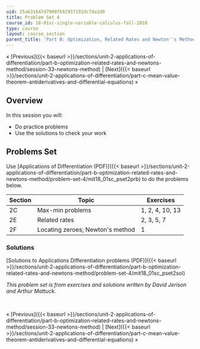 ```yaml
---
uid: 25ab31647d7908fb92937192dc7da1d0
title: Problem Set 4
course_id: 18-01sc-single-variable-calculus-fall-2010
type: course
layout: course_section
parent_title: 'Part B: Optimization, Related Rates and Newton''s Method'
---
```


« [Previous]({{< baseurl >}}/sections/unit-2-applications-of-differentiation/part-b-optimization-related-rates-and-newtons-method/session-33-newtons-method) | [Next]({{< baseurl >}}/sections/unit-2-applications-of-differentiation/part-c-mean-value-theorem-antiderivatives-and-differential-equations) »

Overview
--------

In this session you will:

*   Do practice problems
*   Use the solutions to check your work

Problems Set
------------

Use [Applications of Differentiation (PDF)]({{< baseurl >}}/sections/unit-2-applications-of-differentiation/part-b-optimization-related-rates-and-newtons-method/problem-set-4/mit18_01sc_pset2prb) to do the problems below.

| Section | Topic | Exercises |
| --- | --- | --- |
| 2C | Max-min problems | 1, 2, 4, 10, 13 |
| 2E | Related rates | 2, 3, 5, 7 |
| 2F | Locating zeroes; Newton's method | 1 

### Solutions

[Solutions to Applications Differentiation problems (PDF)]({{< baseurl >}}/sections/unit-2-applications-of-differentiation/part-b-optimization-related-rates-and-newtons-method/problem-set-4/mit18_01sc_pset2sol)

_This problem set is from exercises and solutions written by David Jerison and Arthur Mattuck._

  
 

« [Previous]({{< baseurl >}}/sections/unit-2-applications-of-differentiation/part-b-optimization-related-rates-and-newtons-method/session-33-newtons-method) | [Next]({{< baseurl >}}/sections/unit-2-applications-of-differentiation/part-c-mean-value-theorem-antiderivatives-and-differential-equations) »